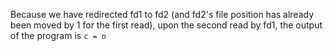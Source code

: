 Because we have redirected fd1 to fd2 (and fd2's file position has already been moved by 1 for the first read), upon the second read by fd1, the output of the program is `c = o`
